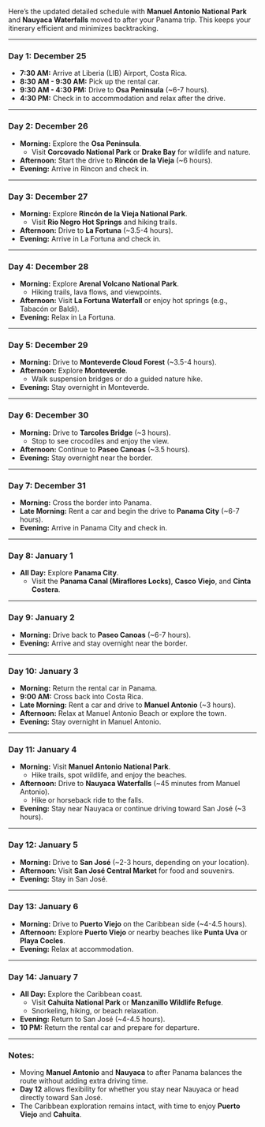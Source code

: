 Here’s the updated detailed schedule with **Manuel Antonio National Park** and **Nauyaca Waterfalls** moved to after your Panama trip. This keeps your itinerary efficient and minimizes backtracking.

---

### **Day 1: December 25**
- **7:30 AM:** Arrive at Liberia (LIB) Airport, Costa Rica.
- **8:30 AM - 9:30 AM:** Pick up the rental car.
- **9:30 AM - 4:30 PM:** Drive to **Osa Peninsula** (~6-7 hours).
- **4:30 PM:** Check in to accommodation and relax after the drive.

---

### **Day 2: December 26**
- **Morning:** Explore the **Osa Peninsula**.
  - Visit **Corcovado National Park** or **Drake Bay** for wildlife and nature.
- **Afternoon:** Start the drive to **Rincón de la Vieja** (~6 hours).
- **Evening:** Arrive in Rincon and check in.

---

### **Day 3: December 27**
- **Morning:** Explore **Rincón de la Vieja National Park**.
  - Visit **Rio Negro Hot Springs** and hiking trails.
- **Afternoon:** Drive to **La Fortuna** (~3.5-4 hours).
- **Evening:** Arrive in La Fortuna and check in.

---

### **Day 4: December 28**
- **Morning:** Explore **Arenal Volcano National Park**.
  - Hiking trails, lava flows, and viewpoints.
- **Afternoon:** Visit **La Fortuna Waterfall** or enjoy hot springs (e.g., Tabacón or Baldi).
- **Evening:** Relax in La Fortuna.

---

### **Day 5: December 29**
- **Morning:** Drive to **Monteverde Cloud Forest** (~3.5-4 hours).
- **Afternoon:** Explore **Monteverde**.
  - Walk suspension bridges or do a guided nature hike.
- **Evening:** Stay overnight in Monteverde.

---

### **Day 6: December 30**
- **Morning:** Drive to **Tarcoles Bridge** (~3 hours).
  - Stop to see crocodiles and enjoy the view.
- **Afternoon:** Continue to **Paseo Canoas** (~3.5 hours).
- **Evening:** Stay overnight near the border.

---

### **Day 7: December 31**
- **Morning:** Cross the border into Panama.
- **Late Morning:** Rent a car and begin the drive to **Panama City** (~6-7 hours).
- **Evening:** Arrive in Panama City and check in.

---

### **Day 8: January 1**
- **All Day:** Explore **Panama City**.
  - Visit the **Panama Canal (Miraflores Locks)**, **Casco Viejo**, and **Cinta Costera**.

---

### **Day 9: January 2**
- **Morning:** Drive back to **Paseo Canoas** (~6-7 hours).
- **Evening:** Arrive and stay overnight near the border.

---

### **Day 10: January 3**
- **Morning:** Return the rental car in Panama.
- **9:00 AM:** Cross back into Costa Rica.
- **Late Morning:** Rent a car and drive to **Manuel Antonio** (~3 hours).
- **Afternoon:** Relax at Manuel Antonio Beach or explore the town.
- **Evening:** Stay overnight in Manuel Antonio.

---

### **Day 11: January 4**
- **Morning:** Visit **Manuel Antonio National Park**.
  - Hike trails, spot wildlife, and enjoy the beaches.
- **Afternoon:** Drive to **Nauyaca Waterfalls** (~45 minutes from Manuel Antonio).
  - Hike or horseback ride to the falls.
- **Evening:** Stay near Nauyaca or continue driving toward San José (~3 hours).

---

### **Day 12: January 5**
- **Morning:** Drive to **San José** (~2-3 hours, depending on your location).
- **Afternoon:** Visit **San José Central Market** for food and souvenirs.
- **Evening:** Stay in San José.

---

### **Day 13: January 6**
- **Morning:** Drive to **Puerto Viejo** on the Caribbean side (~4-4.5 hours).
- **Afternoon:** Explore **Puerto Viejo** or nearby beaches like **Punta Uva** or **Playa Cocles**.
- **Evening:** Relax at accommodation.

---

### **Day 14: January 7**
- **All Day:** Explore the Caribbean coast.
  - Visit **Cahuita National Park** or **Manzanillo Wildlife Refuge**.
  - Snorkeling, hiking, or beach relaxation.
- **Evening:** Return to San José (~4-4.5 hours).
- **10 PM:** Return the rental car and prepare for departure.

---

### **Notes:**
- Moving **Manuel Antonio** and **Nauyaca** to after Panama balances the route without adding extra driving time.
- **Day 12** allows flexibility for whether you stay near Nauyaca or head directly toward San José.
- The Caribbean exploration remains intact, with time to enjoy **Puerto Viejo** and **Cahuita**.
